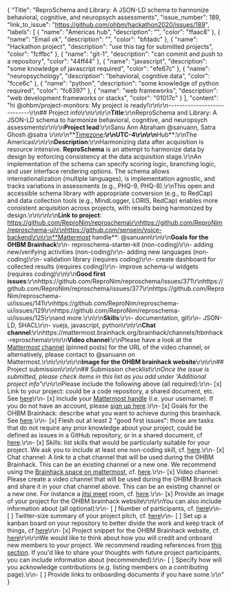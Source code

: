 {
  "Title": "ReproSchema and Library: A JSON-LD schema to harmonize behavioral, cognitive, and neuropsych assessments",
  "issue_number": 189,
  "link_to_issue": "https://github.com/ohbm/hackathon2020/issues/189",
  "labels": [
    {
      "name": "Americas hub",
      "description": "",
      "color": "ffaac8"
    },
    {
      "name": "Email ok",
      "description": "",
      "color": "bfdadc"
    },
    {
      "name": "Hackathon project",
      "description": "use this tag for submitted projects",
      "color": "fcffbc"
    },
    {
      "name": "git-1",
      "description": "can commit and push to a repository",
      "color": "44ff44"
    },
    {
      "name": "javascript",
      "description": "some knowledge of javascript required",
      "color": "efe67c"
    },
    {
      "name": "neuropsychology",
      "description": "behavioral, cognitive data",
      "color": "fcce6c"
    },
    {
      "name": "python",
      "description": "some knowledge of python required",
      "color": "fc8397"
    },
    {
      "name": "web frameworks",
      "description": "web development frameworks or stacks",
      "color": "01017c"
    }
  ],
  "content": "hi @ohbm/project-monitors: My project is ready!\r\n\r\n----------------------------\r\n## Project info\r\n<!-- *Please fill this in first and then submit the issue* -->\r\n\r\n**Title**:\r\nReproSchema and Library: A JSON-LD schema to harmonize behavioral, cognitive, and neuropsych assessments\r\n\r\n**Project lead**:\r\nSanu Ann Abraham @sanuann, Satra Ghosh @satra \r\n\r\n**[Timezone](https://github.com/ohbm/hackathon2020/blob/master/.github/ISSUE_TEMPLATE/handbooks/projects.md#timezone)**:\r\nUTC-4\r\n\r\n**Hub**:\r\nThe Americas\r\n\r\n**Description**:\r\nHarmonizing data after acquisition is resource intensive. **ReproSchema** is an attempt to harmonize data by design by enforcing consistency at the data acquisition stage.\r\nAn implementation of the schema  can specify scoring logic, branching logic, and user interface rendering options. The schema allows internationalization (multiple languages), is implementation agnostic, and tracks variations in assessments (e.g., PHQ-9, PHQ-8).\r\nThis open and accessible schema library with appropriate conversion (e.g., to RedCap) and data collection tools (e.g., MindLogger, LORIS, RedCap) enables more consistent acquisition across projects, with results being harmonized by design.\r\n\r\n\r\n**Link to project**: https://github.com/ReproNim/reproschema\r\nhttps://github.com/ReproNim/reproschema-ui\r\nhttps://github.com/sensein/voice-backend\r\n\r\n**Mattermost handle**: @sanuann\r\n\r\n**Goals for the OHBM Brainhack**\r\n- reproschema-starter-kit (non-coding)\r\n- adding new/verifying activities (non-coding)\r\n- adding new languages (non-coding)\r\n- validation library (requires coding)\r\n- create dashboard for collected results (requires coding)\r\n- improve schema-ui widgets (requires coding)\r\n\r\n**Good first issues**:\r\nhttps://github.com/ReproNim/reproschema/issues/371\r\nhttps://github.com/ReproNim/reproschema/issues/377\r\nhttps://github.com/ReproNim/reproschema-ui/issues/141\r\nhttps://github.com/ReproNim/reproschema-ui/issues/129\r\nhttps://github.com/ReproNim/reproschema-ui/issues/125\r\nand more.\r\n\r\n**Skills**:\r\n- documentation, git\r\n- JSON-LD, SHACL\r\n- vuejs, javascript, python\r\n\r\n**Chat channel**:\r\nhttps://mattermost.brainhack.org/brainhack/channels/hbmhack-reproschema\r\n\r\n**Video channel**:\r\nPlease have a look at the [Mattermost channel](https://mattermost.brainhack.org/brainhack/channels/hbmhack-reproschema) (pinned posts) for the URL of the video channel, or alternatively, please contact to @sanuann on Mattermost.\r\n\r\n<!--\r\n**Video channel**:\r\n\r\nWe are trying to be super careful about \"zoom bombing\" possibility.\r\nSo we want to avoid having links to video chats in \"public space\".\r\nWe suggest that you create a Jitsi or Zoom room and mention it in your text channel as \"pinned\" message or in the channel header.\r\n\r\n-->\r\n\r\n**Image for the OHBM brainhack website**\r\n\r\n## Project submission\r\n\r\n## Submission checklist\r\n*Once the issue is submitted, please check items in this list as you add under 'Additional project info'*\r\n\r\nPlease include the following above (all required):\r\n-   [x] Link to your project: could be a code repository, a shared document, etc. See [here](https://github.com/ohbm/hackathon2020/blob/master/.github/ISSUE_TEMPLATE/handbooks/projects.md#link-to-project)\r\n-   [x] Include your [Mattermost handle](https://mattermost.brainhack.org/) (i.e. your username). If you do not have an account, please [sign up here](https://mattermost.brainhack.org/signup_email).\r\n-   [x] Goals for the OHBM Brainhack: describe what you want to achieve during this brainhack. See [here](https://github.com/ohbm/hackathon2020/blob/master/.github/ISSUE_TEMPLATE/handbooks/projects.md#goals).\r\n-   [x] Flesh out at least 2 \"good first issues\": those are tasks that do not require any prior knowledge about your project, could be defined as issues in a GitHub repository, or in a shared document, cf [here](https://github.com/ohbm/hackathon2020/blob/master/.github/ISSUE_TEMPLATE/handbooks/projects.md#onboarding-2-good-first-issues).\r\n-   [x] Skills: list skills that would be particularly suitable for your project. We ask you to include at least one non-coding skill, cf. [here](https://github.com/ohbm/hackathon2020/blob/master/.github/ISSUE_TEMPLATE/handbooks/projects.md#onboarding-skills).\r\n-   [x] Chat channel: A link to a chat channel that will be used during the OHBM Brainhack. This can be an existing channel or a new one. We recommend using the [Brainhack space on mattermost](https://mattermost.brainhack.org/), cf. [here](https://github.com/ohbm/hackathon2020/blob/master/.github/ISSUE_TEMPLATE/handbooks/projects.md#chat).\r\n-   [x] Video channel: Please create a video channel that will be used during the OHBM Brainhack and share it in your chat channel above. This can be an existing channel or a new one. For instance a [jitsi meet](https://meet.jit.si/) room, cf. [here](https://github.com/ohbm/hackathon2020/blob/master/.github/ISSUE_TEMPLATE/handbooks/projects.md#video-calls).\r\n-   [x] Provide an image of your project for the OHBM brainhack website\r\n\r\nYou can also include information about (all optional):\r\n-   [ ] Number of participants, cf. [here](https://github.com/ohbm/hackathon2020/blob/master/.github/ISSUE_TEMPLATE/handbooks/projects.md#participant-capacity)\r\n-   [ ] Twitter-size summary of your project pitch, cf. [here](https://github.com/ohbm/hackathon2020/blob/master/.github/ISSUE_TEMPLATE/handbooks/projects.md#twitter-size-summary-of-your-project-pitch)\r\n-   [ ] Set up a kanban board on your repository to better divide the work and keep track of things, cf [here](https://github.com/ohbm/hackathon2020/blob/master/.github/ISSUE_TEMPLATE/handbooks/projects.md#set-up-a-kanban-board)\r\n-   [x] Project snippet for the OHBM Brainhack website, cf. [here](https://github.com/ohbm/hackathon2020/blob/master/.github/ISSUE_TEMPLATE/handbooks/projects.md#project-snippet-for-the-ohbm-brainhack-website)\r\n\r\nWe would like to think about how you will credit and onboard new members to your project. We recommend reading references from [this section](https://github.com/ohbm/hackathon2020/blob/master/.github/ISSUE_TEMPLATE/handbooks/projects.md#credit-and-onboarding). If you'd like to share your thoughts with future project participants, you can include information about (recommended):\r\n-   [ ] Specify how will you acknowledge contributions (e.g. listing members on a contributing page).\r\n-   [ ] Provide links to onboarding documents if you have some.\r\n"
}